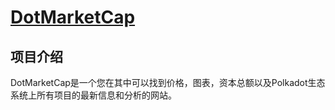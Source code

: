 # [DotMarketCap](http://dotmarketcap.com/)

## 项目介绍

DotMarketCap是一个您在其中可以找到价格，图表，资本总额以及Polkadot生态系统上所有项目的最新信息和分析的网站。
